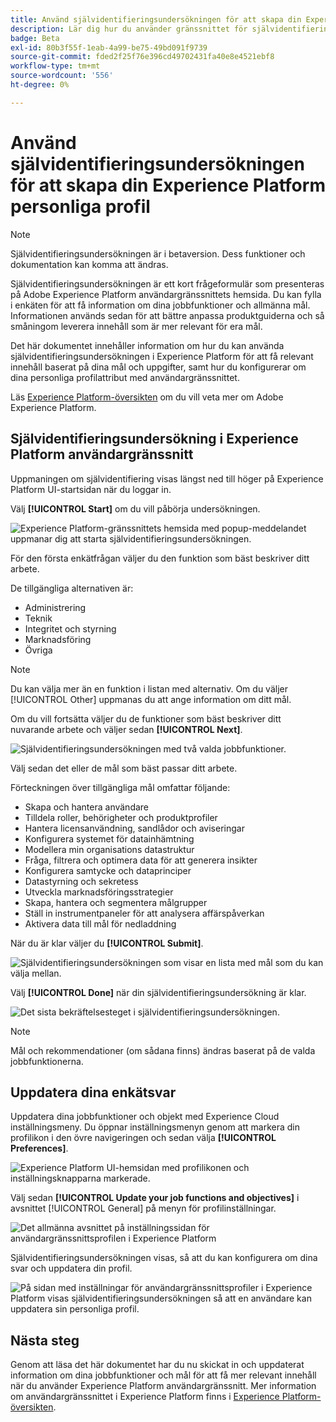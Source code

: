 ```yaml
---
title: Använd självidentifieringsundersökningen för att skapa din Experience Platform personliga profil
description: Lär dig hur du använder gränssnittet för självidentifieringsundersökningen för att få relevant innehåll baserat på dina jobbfunktioner och relaterade mål.
badge: Beta
exl-id: 80b3f55f-1eab-4a99-be75-49bd091f9739
source-git-commit: fded2f25f76e396cd49702431fa40e8e4521ebf8
workflow-type: tm+mt
source-wordcount: '556'
ht-degree: 0%

---
```


# Använd självidentifieringsundersökningen för att skapa din Experience Platform personliga profil

>[!NOTE]
>
>Självidentifieringsundersökningen är i betaversion. Dess funktioner och dokumentation kan komma att ändras.

Självidentifieringsundersökningen är ett kort frågeformulär som presenteras på Adobe Experience Platform användargränssnittets hemsida. Du kan fylla i enkäten för att få information om dina jobbfunktioner och allmänna mål. Informationen används sedan för att bättre anpassa produktguiderna och så småningom leverera innehåll som är mer relevant för era mål.

Det här dokumentet innehåller information om hur du kan använda självidentifieringsundersökningen i Experience Platform för att få relevant innehåll baserat på dina mål och uppgifter, samt hur du konfigurerar om dina personliga profilattribut med användargränssnittet.

Läs [Experience Platform-översikten](home.md) om du vill veta mer om Adobe Experience Platform.

## Självidentifieringsundersökning i Experience Platform användargränssnitt

Uppmaningen om självidentifiering visas längst ned till höger på Experience Platform UI-startsidan när du loggar in.

Välj **[!UICONTROL Start]** om du vill påbörja undersökningen.

![Experience Platform-gränssnittets hemsida med popup-meddelandet uppmanar dig att starta självidentifieringsundersökningen.](./images/survey/survey-prompt.png)

För den första enkätfrågan väljer du den funktion som bäst beskriver ditt arbete.

De tillgängliga alternativen är:

* Administrering
* Teknik
* Integritet och styrning
* Marknadsföring
* Övriga

>[!NOTE]
>
>Du kan välja mer än en funktion i listan med alternativ. Om du väljer [!UICONTROL Other] uppmanas du att ange information om ditt mål.

Om du vill fortsätta väljer du de funktioner som bäst beskriver ditt nuvarande arbete och väljer sedan **[!UICONTROL Next]**.

![Självidentifieringsundersökningen med två valda jobbfunktioner.](./images/survey/select-functions.png)

Välj sedan det eller de mål som bäst passar ditt arbete.

Förteckningen över tillgängliga mål omfattar följande:

* Skapa och hantera användare
* Tilldela roller, behörigheter och produktprofiler
* Hantera licensanvändning, sandlådor och aviseringar
* Konfigurera systemet för datainhämtning
* Modellera min organisations datastruktur
* Fråga, filtrera och optimera data för att generera insikter
* Konfigurera samtycke och dataprinciper
* Datastyrning och sekretess
* Utveckla marknadsföringsstrategier
* Skapa, hantera och segmentera målgrupper
* Ställ in instrumentpaneler för att analysera affärspåverkan
* Aktivera data till mål för nedladdning

När du är klar väljer du **[!UICONTROL Submit]**.

![Självidentifieringsundersökningen som visar en lista med mål som du kan välja mellan.](./images/survey/select-objectives.png)

Välj **[!UICONTROL Done]** när din självidentifieringsundersökning är klar.

![Det sista bekräftelsesteget i självidentifieringsundersökningen.](./images/survey/survey-complete.png)

>[!NOTE]
>
>Mål och rekommendationer (om sådana finns) ändras baserat på de valda jobbfunktionerna.

## Uppdatera dina enkätsvar

Uppdatera dina jobbfunktioner och objekt med Experience Cloud inställningsmeny. Du öppnar inställningsmenyn genom att markera din profilikon i den övre navigeringen och sedan välja **[!UICONTROL Preferences]**.

![Experience Platform UI-hemsidan med profilikonen och inställningsknapparna markerade.](./images/survey/preferences.png)

Välj sedan **[!UICONTROL Update your job functions and objectives]** i avsnittet [!UICONTROL General] på menyn för profilinställningar.

![Det allmänna avsnittet på inställningssidan för användargränssnittsprofilen i Experience Platform](./images/survey/update.png)

Självidentifieringsundersökningen visas, så att du kan konfigurera om dina svar och uppdatera din profil.

![På sidan med inställningar för användargränssnittsprofiler i Experience Platform visas självidentifieringsundersökningen så att en användare kan uppdatera sin personliga profil.](./images/survey/new-survey.png)

## Nästa steg

Genom att läsa det här dokumentet har du nu skickat in och uppdaterat information om dina jobbfunktioner och mål för att få mer relevant innehåll när du använder Experience Platform användargränssnitt. Mer information om användargränssnittet i Experience Platform finns i [Experience Platform-översikten](home.md).
